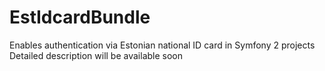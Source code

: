 EstIdcardBundle
===============

Enables authentication via Estonian national ID card in Symfony 2 projects
Detailed description will be available soon